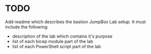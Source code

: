 # TODO

Add readme which describes the bastion JumpBox Lab setup.
It must include the following:

- description of the lab which contains it's purpose
- list of each bicep module part of the lab
- list of each PowerShell script part of the lab
